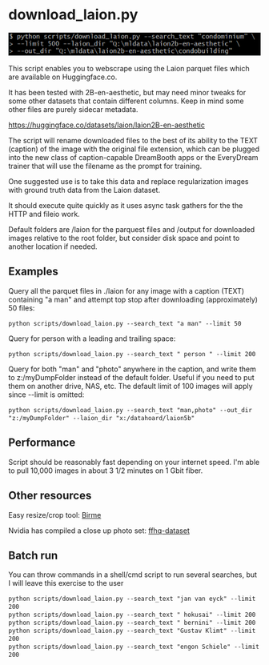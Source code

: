 # download_laion.py

![](../demo/demo03.png)

This script enables you to webscrape using the Laion parquet files which are available on Huggingface.co. 

It has been tested with 2B-en-aesthetic, but may need minor tweaks for some other datasets that contain different columns.  Keep in mind some other files are purely sidecar metadata.

https://huggingface.co/datasets/laion/laion2B-en-aesthetic


The script will rename downloaded files to the best of its ability to the TEXT (caption) of the image with the original file extension, which can be plugged into the new class of caption-capable DreamBooth apps or the EveryDream trainer that will use the filename as the prompt for training.  

One suggested use is to take this data and replace regularization images with ground truth data from the Laion dataset.

It should execute quite quickly as it uses async task gathers for the the HTTP and fileio work. 

Default folders are /laion for the parquest files and /output for downloaded images relative to the root folder, but consider disk space and point to another location if needed.

## Examples

Query all the parquet files in ./laion for any image with a caption (TEXT) containing "a man" and attempt top stop after downloading (approximately) 50 files:

    python scripts/download_laion.py --search_text "a man" --limit 50

Query for person with a leading and trailing space:

    python scripts/download_laion.py --search_text " person " --limit 200

Query for both "man" and "photo" anywhere in the caption, and write them to z:/myDumpFolder instead of the default folder.  Useful if you need to put them on another drive, NAS, etc.  The default limit of 100 images will apply since --limit is omitted:

    python scripts/download_laion.py --search_text "man,photo" --out_dir "z:/myDumpFolder" --laion_dir "x:/datahoard/laion5b"

## Performance

Script should be reasonably fast depending on your internet speed.  I'm able to pull 10,000 images in about 3 1/2 minutes on 1 Gbit fiber.  

## Other resources

Easy resize/crop tool: [Birme](https://www.birme.net/?target_width=512&target_height=512&auto_focal=false&image_format=webp&quality_jpeg=95&quality_webp=99)

Nvidia has compiled a close up photo set: [ffhq-dataset](https://github.com/NVlabs/ffhq-dataset)

## Batch run

You can throw commands in a shell/cmd script to run several searches, but I will leave this exercise to the user

    python scripts/download_laion.py --search_text "jan van eyck" --limit 200
    python scripts/download_laion.py --search_text " hokusai" --limit 200
    python scripts/download_laion.py --search_text " bernini" --limit 200
    python scripts/download_laion.py --search_text "Gustav Klimt" --limit 200
    python scripts/download_laion.py --search_text "engon Schiele" --limit 200